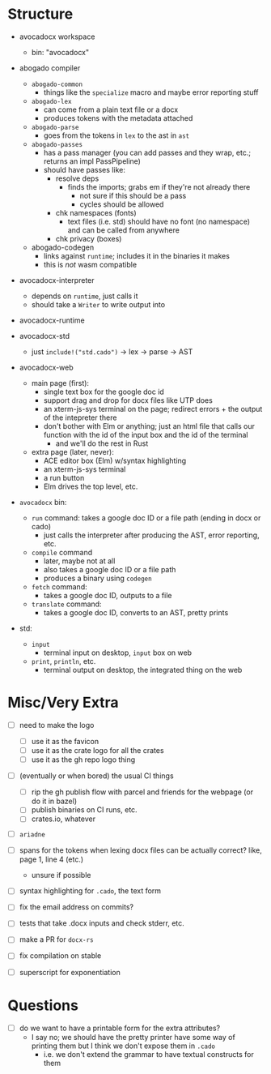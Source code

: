 # Structure

  - avocadocx workspace
    + bin: "avocadocx"
  - abogado compiler
    - `abogado-common`
      + things like the `specialize` macro and maybe error reporting stuff
    - `abogado-lex`
      + can come from a plain text file or a docx
      + produces tokens with the metadata attached
    - `abogado-parse`
      + goes from the tokens in `lex` to the ast in `ast`
    - `abogado-passes`
      + has a pass manager (you can add passes and they wrap, etc.; returns an impl PassPipeline)
      + should have passes like:
        * resolve deps
          - finds the imports; grabs em if they're not already there
            * not sure if this should be a pass
            * cycles should be allowed
        * chk namespaces (fonts)
          - text files (i.e. std) should have no font (no namespace) and can be called from anywhere
        * chk privacy (boxes)
    - abogado-codegen
      + links against `runtime`; includes it in the binaries it makes
      + this is *not* wasm compatible
  - avocadocx-interpreter
    + depends on `runtime`, just calls it
    + should take a `Writer` to write output into
  - avocadocx-runtime
  - avocadocx-std
    - just `include!("std.cado")` -> lex -> parse -> AST
  - avocadocx-web
    + main page (first):
      * single text box for the google doc id
      * support drag and drop for docx files like UTP does
      * an xterm-js-sys terminal on the page; redirect errors + the output of the intepreter there
      * don't bother with Elm or anything; just an html file that calls our function with the id of the input box and the id of the terminal
        - and we'll do the rest in Rust
    + extra page (later, never):
      * ACE editor box (Elm) w/syntax highlighting
      * an xterm-js-sys terminal
      * a run button
      * Elm drives the top level, etc.
  - `avocadocx` bin:
    + `run` command: takes a google doc ID or a file path (ending in docx or cado)
      * just calls the interpreter after producing the AST, error reporting, etc.
    + `compile` command
      * later, maybe not at all
      * also takes a google doc ID or a file path
      * produces a binary using `codegen`
    + `fetch` command:
      * takes a google doc ID, outputs to a file
    + `translate` command:
      * takes a google doc ID, converts to an AST, pretty prints

  - std:
    + `input`
      * terminal input on desktop, `input` box on web
    + `print`, `println`, etc.
      * terminal output on desktop, the integrated thing on the web

# Misc/Very Extra
  - [ ] need to make the logo
    + [ ] use it as the favicon
    + [ ] use it as the crate logo for all the crates
    + [ ] use it as the gh repo logo thing

  - [ ] (eventually or when bored) the usual CI things
    + [ ] rip the gh publish flow with parcel and friends for the webpage (or do it in bazel)
    + [ ] publish binaries on CI runs, etc.
    + [ ] crates.io, whatever

  - [ ] `ariadne`

  - [ ] spans for the tokens when lexing docx files can be actually correct? like, page 1, line 4 (etc.)
    + unsure if possible

  - [ ] syntax highlighting for `.cado`, the text form

  - [ ] fix the email address on commits?

  - [ ] tests that take .docx inputs and check stderr, etc.

  - [ ] make a PR for `docx-rs`

  - [ ] fix compilation on stable

  - [ ] superscript for exponentiation

# Questions
  - [ ] do we want to have a printable form for the extra attributes?
    + I say no; we should have the pretty printer have some way of printing them but I think we don't expose them in `.cado`
      * i.e. we don't extend the grammar to have textual constructs for them
